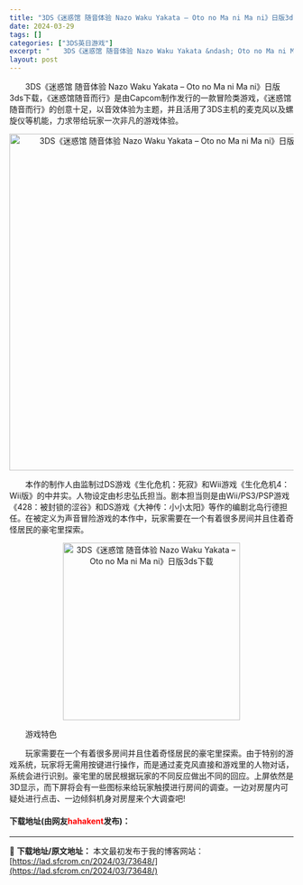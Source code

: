 ```yaml
---
title: "3DS《迷惑馆 随音体验 Nazo Waku Yakata – Oto no Ma ni Ma ni》日版3ds下载"
date: 2024-03-29
tags: []
categories: ["3DS英日游戏"]
excerpt: "　　3DS《迷惑馆 随音体验 Nazo Waku Yakata &ndash; Oto no Ma ni Ma ni》日版3ds下载，《迷惑馆随音而行》是由Capcom制作发行的一款冒险类游戏，《迷惑馆随音而行》的创意十足，以音效体验为主题，并且活用了3DS主机的麦克风以及螺旋仪等机能，力求带给玩家&hellip;"
layout: post
---
```


 <p>　　3DS《迷惑馆 随音体验 Nazo Waku Yakata &ndash; Oto no Ma ni Ma ni》日版3ds下载，《迷惑馆随音而行》是由Capcom制作发行的一款冒险类游戏，《迷惑馆随音而行》的创意十足，以音效体验为主题，并且活用了3DS主机的麦克风以及螺旋仪等机能，力求带给玩家一次非凡的游戏体验。</p> <p align="center"><img align="" border="0" src="https://lad.sfcrom.cn/wp-content/uploads/2024/03/20240329_66063034aa03f.png" width="596" alt="3DS《迷惑馆 随音体验 Nazo Waku Yakata – Oto no Ma ni Ma ni》日版3ds下载" /></p> <p>　　本作的制作人由监制过DS游戏《生化危机：死寂》和Wii游戏《生化危机4：Wii版》的中井实。人物设定由杉忠弘氏担当。剧本担当则是由Wii/PS3/PSP游戏《428：被封锁的涩谷》和DS游戏《大神传：小小太阳》等作的编剧北岛行德担任。在被定义为声音冒险游戏的本作中，玩家需要在一个有着很多房间并且住着奇怪居民的豪宅里探索。</p> <p align="center"><img align="" border="0" src="https://lad.sfcrom.cn/wp-content/uploads/2024/03/20240329_660630353e99e.png" width="314" alt="3DS《迷惑馆 随音体验 Nazo Waku Yakata – Oto no Ma ni Ma ni》日版3ds下载" /></p> <p>　　游戏特色</p> <p>　　玩家需要在一个有着很多房间并且住着奇怪居民的豪宅里探索。由于特别的游戏系统，玩家将无需用按键进行操作，而是通过麦克风直接和游戏里的人物对话，系统会进行识别。豪宅里的居民根据玩家的不同反应做出不同的回应。上屏依然是3D显示，而下屏将会有一些图标来给玩家触摸进行房间的调查。一边对房屋内可疑处进行点击、一边倾斜机身对房屋来个大调查吧!</p> <p><h4>下载地址(由网友<font color="red">hahakent</font>发布)：</h4></p> 

---
📖 **下载地址/原文地址：** 本文最初发布于我的博客网站：[https://lad.sfcrom.cn/2024/03/73648/](https://lad.sfcrom.cn/2024/03/73648/)
